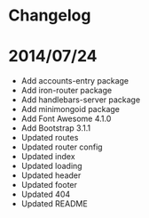 # Changelog

# 2014/07/24

* Add accounts-entry package
* Add iron-router package
* Add handlebars-server package
* Add minimongoid package
* Add Font Awesome 4.1.0
* Add Bootstrap 3.1.1
* Updated routes
* Updated router config
* Updated index
* Updated loading
* Updated header
* Updated footer
* Updated 404
* Updated README